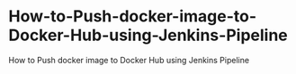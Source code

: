 # How-to-Push-docker-image-to-Docker-Hub-using-Jenkins-Pipeline
How to Push docker image to Docker Hub using Jenkins Pipeline
